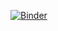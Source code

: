 [![Binder](https://mybinder.org/badge_logo.svg)](https://mybinder.org/v2/gh/krisreyes/mdi-508-notebooks/HEAD)
